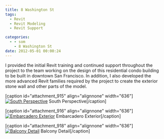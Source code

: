 ```yaml
---
title: 8 Washington St
tags:
  - Revit
  - Revit Modeling
  - Revit Support

categories:
  - - som
    - 8 Washington St
date: 2012-05-01 00:00:24
---
```


I provided the initial Revit training and continued support throughout the project to the team working on the design of this residential condo building to be built in downtown San Francisco. In addition, I also developed the more advanced Revit families required by the project to create the exterior stone wall and other parts of the model.

\[caption id="attachment_915" align="alignnone" width="636"\][![South Perspective](http://www.ericanastas.com/wp-content/uploads/2012/05/L9-South-Perspective-636x302.jpg "South Perspective")](L9-South-Perspective.jpg) South Perspective\[/caption\]

\[caption id="attachment_916" align="alignnone" width="636"\][![Embarcadero Exterior](http://www.ericanastas.com/wp-content/uploads/2012/05/embarcadero-side-636x437.jpg "Embarcadero Exterior")](embarcadero-side.jpg) Embarcadero Exterior\[/caption\]

\[caption id="attachment_918" align="alignnone" width="636"\][![Balcony Detail](http://www.ericanastas.com/wp-content/uploads/2012/05/balcony-636x543.jpg "Balcony Detail")](balcony.jpg) Balcony Detail\[/caption\]
